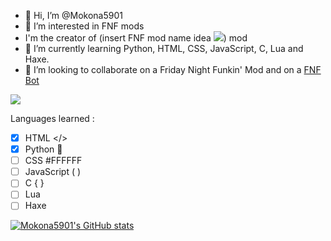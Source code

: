 - 👋 Hi, I’m @Mokona5901
- 👀 I’m interested in FNF mods
- I'm the creator of (insert FNF mod name idea <img src="https://c.tenor.com/O4ZiceEcnUQAAAAM/sad-spongebob.gif2">) mod
- 🌱 I’m currently learning Python, HTML, CSS, JavaScript, C, Lua and Haxe.
- 💞️ I’m looking to collaborate on a Friday Night Funkin' Mod and on a [FNF Bot](https://github.com/Mokona5901/AutoFunkin)
<img src="https://static.wikia.nocookie.net/logopedia/images/a/a2/FNF_animated_logo.gif/revision/latest/scale-to-width-down/250?cb=20210412015112">

Languages learned :
- [x] HTML </>
- [x] Python 🐍
- [ ] CSS #FFFFFF
- [ ] JavaScript ( )
- [ ] C { }
- [ ] Lua
- [ ] Haxe

[![Mokona5901's GitHub stats](https://github-readme-stats.vercel.app/api?username=Mokona5901&theme=dracula)](https://github.com/anuraghazra/github-readme-stats)


<!---
Mokona5901/Mokona5901 is a ✨ special ✨ repository because its `README.md` (this file) appears on your GitHub profile.
You can click the Preview link to take a look at your changes.
--->
